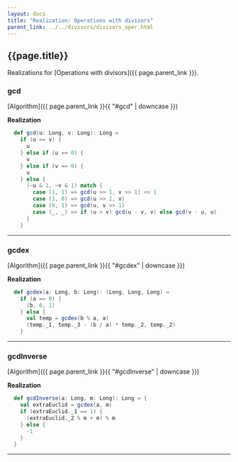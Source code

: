 ```yaml
---
layout: docs
title: "Realization: Operations with divisors"
parent_link: ../../divisors/divisors_oper.html
---
```


## {{page.title}}

Realizations for [Operations with divisors]({{ page.parent_link }}).

### gcd

[Algorithm]({{ page.parent_link }}{{ "#gcd" | downcase }})

**Realization**
```scala
  def gcd(u: Long, v: Long): Long =
    if (u == v) {
      u
    } else if (u == 0) {
      v
    } else if (v == 0) {
      u
    } else {
      (~u & 1, ~v & 1) match {
        case (1, 1) => gcd(u >> 1, v >> 1) << 1
        case (1, 0) => gcd(u >> 1, v)
        case (0, 1) => gcd(u, v >> 1)
        case (_, _) => if (u > v) gcd(u - v, v) else gcd(v - u, u)
      }
    }
```

---

### gcdex

[Algorithm]({{ page.parent_link }}{{ "#gcdex" | downcase }})

**Realization**
```scala
  def gcdex(a: Long, b: Long): (Long, Long, Long) =
    if (a == 0) {
      (b, 0, 1)
    } else {
      val temp = gcdex(b % a, a)
      (temp._1, temp._3 - (b / a) * temp._2, temp._2)
    }
```

---

### gcdInverse

[Algorithm]({{ page.parent_link }}{{ "#gcdInverse" | downcase }})

**Realization**
```scala
  def gcdInverse(a: Long, m: Long): Long = {
    val extraEuclid = gcdex(a, m)
    if (extraEuclid._1 == 1) {
      (extraEuclid._2 % m + m) % m
    } else {
      -1
    }
  }
```

---
